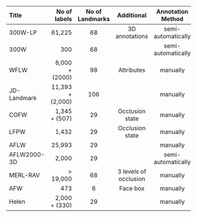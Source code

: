 | Title     |   No of labels   |   No of Landmarks  | Additional | Annotation Method  |Download| Date|
|:----------|-----------------:|:------------------:|:--------------:|:-------------------:|:------:|:---:|
300W-LP | 61,225 | 68 | 3D annotations | semi-automatically   |  [Link](http://www.cbsr.ia.ac.cn/users/xiangyuzhu/projects/3DDFA/main.htm) | 2016 |
300W    | 300    | 68     | |semi-automatically  | [Link](https://ibug.doc.ic.ac.uk/resources/300-W/)| 2013 |
|WFLW   | 8,000 + (2000)| 98 | Attributes | manually | [Link](https://wywu.github.io/projects/LAB/WFLW.html) |  2018 |
JD-Landmark | 11,393 + (2,000) | 106 ||manually |[Link](https://facial-landmarks-localization-challenge.github.io/#index)| 2019 |
COFW | 1,345 + (507) | 29 |  Occlusion state  | manually |[Link](http://www.vision.caltech.edu/xpburgos/ICCV13/#dataset)| 2013 |
LFPW | 1,432 | 29 | Occlusion state| manually|[Link](https://neerajkumar.org/databases/lfpw/)| 2011 |
AFLW  | 25,993 | 29 || manually | [Link](https://www.tugraz.at/institute/icg/research/team-bischof/lrs/downloads/aflw/)
AFLW2000-3D | 2,000 | 29 || semi-automatically | [Link](http://www.cbsr.ia.ac.cn/users/xiangyuzhu/projects/3DDFA/main.htm) | 2016 |
MERL-RAV    | > 19,000 |  68 | 3 levels of occlusion | manually | [Link](https://www.merl.com/pub/tmarks/MERL-RAV/)
AFW | 473 | 6 | Face box| manually | | 2012
Helen | 2,000 + (330) | 29 | | manually | [Link](http://www.ifp.illinois.edu/~vuongle2/helen/) | 2012
